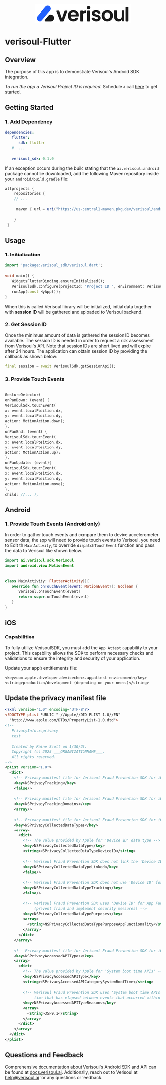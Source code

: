 <p align="center">
<picture>
  <source media="(prefers-color-scheme: dark)" srcset="resources/verisoul-logo-dark.svg">
  <source media="(prefers-color-scheme: light)" srcset="resources/verisoul-logo-light.svg">
  <img src="resources/verisoul-logo-light.svg" alt="Verisoul logo" width="312px" style="visibility:visible;max-width:100%;">
</picture>
</p>

# verisoul-Flutter

## Overview

The purpose of this app is to demonstrate Verisoul's Android SDK integration.

_To run the app a Verisoul Project ID is required._ Schedule a call [here](https://meetings.hubspot.com/henry-legard) to
get started.

<!-- <img src="resources/verisoul.gif" width="128"/> -->

## Getting Started

### 1. Add Dependency

```yaml
dependencies:
   flutter:
      sdk: flutter
   #  ...
   
   verisoul_sdk: 0.1.0
```

If an exception occurs during the build stating that the `ai.verisoul:android` package cannot be downloaded, add the
   following Maven repository inside your `android/build.gradle` file:

```groovy
allprojects {
    repositories {
    // ...

     maven { url = uri("https://us-central1-maven.pkg.dev/verisoul/android") }

    }
 }
```

## Usage

### 1. Initialization

```dart
import 'package:verisoul_sdk/verisoul.dart';

void main() {
   WidgetsFlutterBinding.ensureInitialized();
   VerisoulSdk.configure(projectId: "Project ID ", environment: VerisoulEnvironment.prod);
   runApp(const MyApp());
}
```

When this is called Verisoul library will be initialized, initial data together with **session ID** will be gathered and
uploaded to Verisoul backend.

### 2. Get Session ID

Once the minimum amount of data is gathered the session ID becomes available.
The session ID is needed in order to request a risk assessment from Verisoul's API. Note that session IDs are short
lived and will expire after 24 hours. The application can obtain session ID by providing the callback as shown below:

```dart
final session = await VerisoulSdk.getSessionApi();
```

### 3. Provide Touch Events

```dart

GestureDetector(
onPanDown: (event) {
VerisoulSdk.touchEvent(
x: event.localPosition.dx,
y: event.localPosition.dy,
action: MotionAction.down);
},
onPanEnd: (event) {
VerisoulSdk.touchEvent(
x: event.localPosition.dx,
y: event.localPosition.dy,
action: MotionAction.up);
},
onPanUpdate: (event){
VerisoulSdk.touchEvent(
x: event.localPosition.dx,
y: event.localPosition.dy,
action: MotionAction.move);
},
child: //... ),
```

## Android

### 1. Provide Touch Events (Android only)

In order to gather touch events and compare them to device accelerometer sensor data, the app will need to provide touch
events to Verisoul. you need to Edit th `MainActivity`, to override `dispatchTouchEvent` function and pass the data to
Verisoul like shown below.

```kotlin
import ai.verisoul.sdk.Verisoul
import android.view.MotionEvent


class MainActivity: FlutterActivity(){
   override fun onTouchEvent(event: MotionEvent?): Boolean {
      Verisoul.onTouchEvent(event)
      return super.onTouchEvent(event)
   }
}

```

## iOS

### Capabilities

To fully utilize VerisoulSDK, you must add the `App Attest` capability to your project. This capability allows the SDK
to perform necessary checks and validations to ensure the integrity and security of your application.

Update your app’s entitlements file:

```
<key>com.apple.developer.devicecheck.appattest-environment</key>
<string>production/development (depending on your needs)</string>
```

## Update the privacy manifest file

```xml
<?xml version="1.0" encoding="UTF-8"?>
<!DOCTYPE plist PUBLIC "-//Apple//DTD PLIST 1.0//EN"
  "http://www.apple.com/DTDs/PropertyList-1.0.dtd">
<!--
   PrivacyInfo.xcprivacy
   test

   Created by Raine Scott on 1/30/25.
   Copyright (c) 2025 ___ORGANIZATIONNAME___.
   All rights reserved.
-->
<plist version="1.0">
  <dict>
    <!-- Privacy manifest file for Verisoul Fraud Prevention SDK for iOS -->
    <key>NSPrivacyTracking</key>
    <false/>

    <!-- Privacy manifest file for Verisoul Fraud Prevention SDK for iOS -->
    <key>NSPrivacyTrackingDomains</key>
    <array/>

    <!-- Privacy manifest file for Verisoul Fraud Prevention SDK for iOS -->
    <key>NSPrivacyCollectedDataTypes</key>
    <array>
      <dict>
        <!-- The value provided by Apple for 'Device ID' data type -->
        <key>NSPrivacyCollectedDataType</key>
        <string>NSPrivacyCollectedDataTypeDeviceID</string>

        <!-- Verisoul Fraud Prevention SDK does not link the 'Device ID' with user's identity -->
        <key>NSPrivacyCollectedDataTypeLinked</key>
        <false/>

        <!-- Verisoul Fraud Prevention SDK does not use 'Device ID' for tracking -->
        <key>NSPrivacyCollectedDataTypeTracking</key>
        <false/>

        <!-- Verisoul Fraud Prevention SDK uses 'Device ID' for App Functionality
             (prevent fraud and implement security measures) -->
        <key>NSPrivacyCollectedDataTypePurposes</key>
        <array>
          <string>NSPrivacyCollectedDataTypePurposeAppFunctionality</string>
        </array>
      </dict>
    </array>

    <!-- Privacy manifest file for Verisoul Fraud Prevention SDK for iOS -->
    <key>NSPrivacyAccessedAPITypes</key>
    <array>
      <dict>
        <!-- The value provided by Apple for 'System boot time APIs' -->
        <key>NSPrivacyAccessedAPIType</key>
        <string>NSPrivacyAccessedAPICategorySystemBootTime</string>

        <!-- Verisoul Fraud Prevention SDK uses 'System boot time APIs' to measure the amount of
             time that has elapsed between events that occurred within the SDK -->
        <key>NSPrivacyAccessedAPITypeReasons</key>
        <array>
          <string>35F9.1</string>
        </array>
      </dict>
    </array>
  </dict>
</plist>

```

## Questions and Feedback

Comprehensive documentation about Verisoul's Android SDK and API can be found
at [docs.verisoul.ai](https://docs.verisoul.ai/). Additionally, reach out to Verisoul
at [help@verisoul.ai](mailto:help@verisoul.ai) for any questions or feedback.



